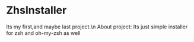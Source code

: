 # ZhsInstaller
Its my first,and maybe last project.\n
About project:
Its just simple installer for zsh and oh-my-zsh as well
